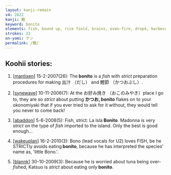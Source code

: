 ```yaml
---
layout: kanji-remain
v4: 2822
kanji: 鰹
keyword: bonito
elements: fish, bound up, rice field, brains, oven-fire, drop4, barbecue, strict, loincloth, retainer, slave, crotch, soil, dirt, ground
strokes: 22
on-yomi: ケン
permalink: /鰹/
---
```


## Koohii stories: 

1) [<a href="http://kanji.koohii.com/profile/mantixen">mantixen</a>] 15-2-2007(26): The<strong> bonito</strong> is a <em>fish</em> with <em>strict</em> preparation procedures for making 出汁 （だし） and 鰹節 （かつおぶし）.

2) [<a href="http://kanji.koohii.com/profile/synewave">synewave</a>] 10-11-2006(7): At the お好み焼き （おこのみやき）place I go to, they are so <em>strict</em> about putting <strong>かつお,<strong> bonito</strong></strong> flakes on to your okonomiyaki that if you ever tried to ask for it without, they would tell you never to come back!

3) [<a href="http://kanji.koohii.com/profile/abaddon">abaddon</a>] 5-6-2008(5): Fish, strict: La Isla<strong> Bonito</strong>. Madonna is very <em>strict</em> on the type of <em>fish</em> imported to the island. Only the best is good enough...

4) [<a href="http://kanji.koohii.com/profile/wakeuplan">wakeuplan</a>] 16-2-2010(3): Bono (lead vocals for U2) loves FISH, be he STRICTly avoids eating<strong> bonito</strong>, because he has interpreted the species&#039; name as, &#039;little Bono.&#039;.

5) [<a href="http://kanji.koohii.com/profile/blannk">blannk</a>] 30-10-2009(3): Because he is worried about tuna being over-<em>fish</em>ed, Katsuo is <em>strict</em> about eating only<strong> bonito</strong>.


